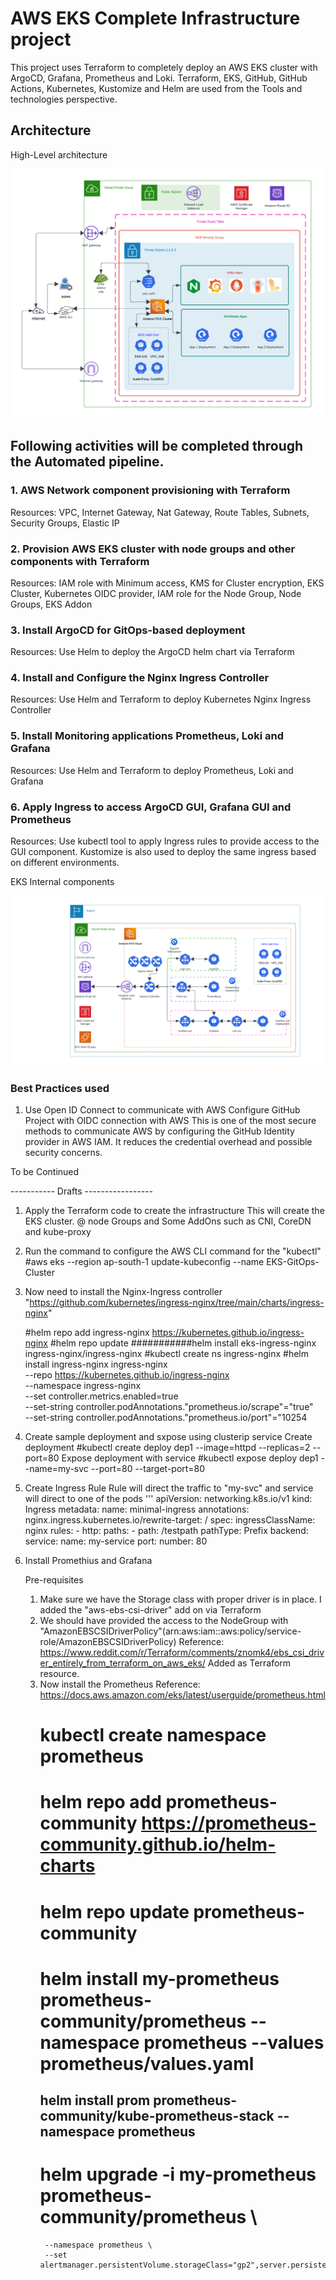 
# AWS EKS Complete Infrastructure project

This project uses Terraform to completely deploy an AWS EKS cluster with ArgoCD, Grafana, Prometheus and Loki. Terraform, EKS, GitHub, GitHub Actions, Kubernetes, Kustomize and Helm are used from the Tools and technologies perspective.

## Architecture

High-Level architecture

![High Level architecture](Images/K8S_High_Level.png)

## Following activities will be completed through the Automated pipeline.

### 1. AWS Network component provisioning with Terraform
Resources: VPC, Internet Gateway, Nat Gateway, Route Tables, Subnets, Security Groups, Elastic IP
### 2. Provision AWS EKS cluster with node groups and other components with Terraform
Resources: IAM role with Minimum access, KMS for Cluster encryption, EKS Cluster, Kubernetes OIDC provider, IAM role for the Node Group, Node Groups, EKS Addon
### 3. Install ArgoCD for GitOps-based deployment 
Resources: Use Helm to deploy the ArgoCD helm chart via Terraform
### 4. Install and Configure the Nginx Ingress Controller
Resources: Use Helm and Terraform to deploy Kubernetes Nginx Ingress Controller
### 5. Install Monitoring applications Prometheus, Loki and Grafana
Resources: Use Helm and Terraform to deploy Prometheus, Loki and Grafana
### 6. Apply Ingress to access ArgoCD GUI, Grafana GUI and Prometheus
Resources: Use kubectl tool to apply Ingress rules to provide access to the GUI component. Kustomize is also used to deploy the same ingress based on different environments.


EKS Internal components

![EKS Internal components](Images/K8S_EKS_Internal.png)

### Best Practices used

1. Use Open ID Connect to communicate with AWS
    Configure GitHub Project with OIDC connection with AWS  This is one of the most secure methods to communicate AWS by configuring the GitHub Identity provider in AWS IAM. It reduces the credential overhead and possible security concerns.

To be Continued




----------- Drafts -----------------
1. Apply the Terraform code to create the infrastructure
    This will create the EKS cluster. @ node Groups and Some AddOns such as CNI, CoreDN and kube-proxy

2. Run the command to configure the AWS CLI command for the "kubectl"
    #aws eks --region ap-south-1 update-kubeconfig --name EKS-GitOps-Cluster

3. Now need to install the Nginx-Ingress controller
    "https://github.com/kubernetes/ingress-nginx/tree/main/charts/ingress-nginx"

    #helm repo add ingress-nginx https://kubernetes.github.io/ingress-nginx
    #helm repo update
    ###########helm install eks-ingress-nginx ingress-nginx/ingress-nginx
    #kubectl create ns ingress-nginx
    #helm install ingress-nginx ingress-nginx \
        --repo https://kubernetes.github.io/ingress-nginx \
        --namespace ingress-nginx \
        --set controller.metrics.enabled=true \
        --set-string controller.podAnnotations."prometheus\.io/scrape"="true" \
        --set-string controller.podAnnotations."prometheus\.io/port"="10254

4. Create sample deployment and sxpose using clusterip service
    Create deployment
    #kubectl create deploy dep1 --image=httpd --replicas=2 --port=80
    Expose deployment with service
    #kubectl expose deploy dep1 --name=my-svc --port=80 --target-port=80

5. Create Ingress Rule
    Rule will direct the traffic to "my-svc" and service will direct to one of the pods
    '''
        apiVersion: networking.k8s.io/v1
        kind: Ingress
        metadata:
        name: minimal-ingress
        annotations:
            nginx.ingress.kubernetes.io/rewrite-target: /
        spec:
        ingressClassName: nginx
        rules:
        - http:
            paths:
            - path: /testpath
                pathType: Prefix
                backend:
                service:
                    name: my-service
                    port:
                    number: 80

6. Install Promethius and Grafana

    Pre-requisites
    1. Make sure we have the Storage class with proper driver is in place.
        I added the "aws-ebs-csi-driver" add on via Terraform 
    2. We should have provided the access to the NodeGroup with "AmazonEBSCSIDriverPolicy"(arn:aws:iam::aws:policy/service-role/AmazonEBSCSIDriverPolicy)
        Reference: https://www.reddit.com/r/Terraform/comments/znomk4/ebs_csi_driver_entirely_from_terraform_on_aws_eks/
        Added as Terraform resource.
    3. Now install the Prometheus
        Reference: https://docs.aws.amazon.com/eks/latest/userguide/prometheus.html
        # kubectl create namespace prometheus
        # helm repo add prometheus-community https://prometheus-community.github.io/helm-charts
        # helm repo update prometheus-community
        # helm install my-prometheus prometheus-community/prometheus --namespace prometheus --values prometheus/values.yaml
        ## helm install prom prometheus-community/kube-prometheus-stack --namespace prometheus
        # helm upgrade -i my-prometheus prometheus-community/prometheus \
            --namespace prometheus \
            --set alertmanager.persistentVolume.storageClass="gp2",server.persistentVolume.storageClass="gp2"
